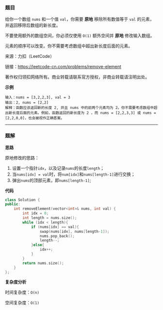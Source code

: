 ### 题目
给你一个数组 `nums` 和一个值 `val`，你需要 **原地** 移除所有数值等于 `val` 的元素，并返回移除后数组的新长度。

不要使用额外的数组空间，你必须仅使用 `O(1)` 额外空间并 **原地** 修改输入数组。

元素的顺序可以改变。你不需要考虑数组中超出新长度后面的元素。

来源：力扣（LeetCode）

链接：https://leetcode-cn.com/problems/remove-element

著作权归领扣网络所有。商业转载请联系官方授权，非商业转载请注明出处。


**示例**

```
输入：nums = [3,2,2,3], val = 3
输出：2, nums = [2,2]
解释：函数应该返回新的长度 2, 并且 nums 中的前两个元素均为 2。你不需要考虑数组中超出新长度后面的元素。例如，函数返回的新长度为 2 ，而 nums = [2,2,3,3] 或 nums = [2,2,0,0]，也会被视作正确答案。

```

------------

### 题解

**思路**

原地修改的思路：
1. 设置一个指针`idx`，以及记录`nums`的长度`length`；
2. 当`nums[idx] = val`时，将`num[idx]`和`nums[length-1]`进行交换；
3. 弹出`nums`的顶部元素，即`nums[length-1]`;


**代码**

```cpp
class Solution {
public:
    int removeElement(vector<int>& nums, int val) {
        int idx = 0;
        int length = nums.size();
        while (idx < length){
            if (nums[idx] == val){
                swap(nums[idx], nums[length-1]);
                nums.pop_back();
                length--;
            }else{
                idx++;
            }
        }
        return nums.size();
    }
};
```

**复杂度分析**

时间复杂度：`O(n)`

空间复杂度：`O(1)`